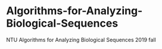 # Algorithms-for-Analyzing-Biological-Sequences
NTU Algorithms for Analyzing Biological Sequences 2019 fall
